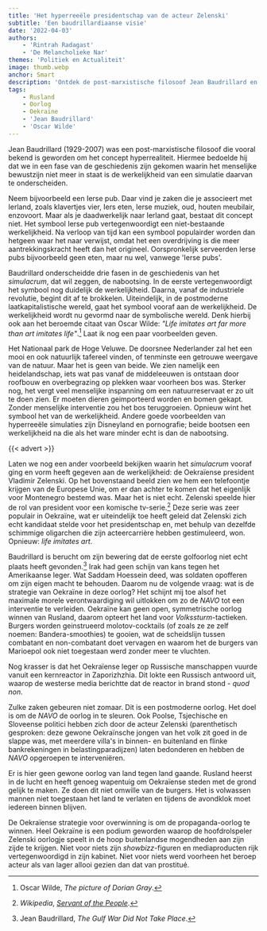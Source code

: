 ```yaml
---
title: 'Het hyperreeële presidentschap van de acteur Zelenski'
subtitle: 'Een baudrillardiaanse visie'
date: '2022-04-03'
authors:
    - 'Rintrah Radagast'
    - 'De Melancholieke Nar'
themes: 'Politiek en Actualiteit'
image: thumb.webp
anchor: Smart
description: 'Ontdek de post-marxistische filosoof Jean Baudrillard en zijn concept hyperrealiteit. Leer hoe het menselijke bewustzijn niet meer in staat is de werkelijkheid te onderscheiden van een simulatie daarvan.'
tags:
    - Rusland
    - Oorlog
    - Oekraïne
    - 'Jean Baudrillard'
    - 'Oscar Wilde'
---
```


Jean Baudrillard (1929-2007) was een post-marxistische filosoof die vooral bekend is geworden om het concept hyperrealiteit. Hiermee bedoelde hij dat we in een fase van de geschiedenis zijn gekomen waarin het menselijke bewustzijn niet meer in staat is de werkelijkheid van een simulatie daarvan te onderscheiden.

Neem bijvoorbeeld een Ierse pub. Daar vind je zaken die je associeert met Ierland, zoals klavertjes vier, Iers eten, Ierse muziek, oud, houten meubilair, enzovoort. Maar als je daadwerkelijk naar Ierland gaat, bestaat dit concept niet. Het symbool Ierse pub vertegenwoordigt een niet-bestaande werkelijkheid.  Na verloop van tijd kan een symbool populairder worden dan hetgeen waar het naar verwijst, omdat het een overdrijving is die meer aantrekkingskracht heeft dan het origineel. Oorspronkelijk serveerden Ierse pubs bijvoorbeeld geen eten, maar nu wel, vanwege 'Ierse pubs'. 

Baudrillard onderscheidde drie fasen in de geschiedenis van het _simulacrum_, dat wil zeggen, de nabootsing. In de eerste vertegenwoordigt het symbool nog duidelijk de werkelijkheid. Daarna, vanaf de industriele revolutie, begint dit af te brokkelen. Uiteindelijk, in de postmoderne laatkapitalistische wereld, gaat het symbool vooraf aan de werkelijkheid. De werkelijkheid wordt nu gevormd naar de symbolische wereld. Denk hierbij ook aan het beroemde citaat van Oscar Wilde: _"Life imitates art far more than art imitates life"_.[^1] Laat ik nog een paar voorbeelden geven.

Het Nationaal park de Hoge Veluwe. De doorsnee Nederlander zal het een mooi en ook natuurlijk tafereel vinden, of tenminste een getrouwe weergave van de natuur. Maar het is geen van beide. We zien namelijk een heidelandschap, iets wat pas vanaf de middeleeuwen is ontstaan door roofbouw en overbegrazing op plekken waar voorheen bos was. Sterker nog, het vergt veel menselijke inspanning om een natuurreservaat er zo uit te doen zien. Er moeten dieren geimporteerd worden en bomen gekapt. Zonder menselijke interventie zou het bos teruggroeien. Opnieuw wint het symbool het van de werkelijkheid. Andere goede voorbeelden van hyperreeële simulaties zijn Disneyland en pornografie; beide bootsen een werkelijkheid na die als het ware minder echt is dan de nabootsing.

{{< advert >}}

Laten we nog een ander voorbeeld bekijken waarin het _simulacrum_ vooraf ging en vorm heeft gegeven aan de werkelijkheid: de Oekraïense president Vladimir Zelenski. Op het bovenstaand beeld zien we hem een telefoontje krijgen van de Europese Unie, om er dan achter te komen dat het eigenlijk voor Montenegro bestemd was. Maar het is niet echt. Zelenski speelde hier de rol van president voor een komische tv-serie.[^2] Deze serie was zeer populair in Oekraïne, wat er uiteindelijk toe heeft geleid dat Zelenski zich echt kandidaat stelde voor het presidentschap en, met behulp van dezelfde schimmige oligarchen die zijn acteercarrière hebben gestimuleerd, won. Opnieuw: _life imitates art_.

Baudrillard is berucht om zijn bewering dat de eerste golfoorlog niet echt plaats heeft gevonden.[^3] Irak had geen schijn van kans tegen het Amerikaanse leger. Wat Saddam Hoessein deed, was soldaten opofferen om zijn eigen macht te behouden. Daarom nu de volgende vraag: wat is de strategie van Oekraïne in deze oorlog? Het schijnt mij toe alsof het maximale morele verontwaardiging wil uitlokken om zo de _NAVO_ tot een interventie te verleiden. Oekraïne kan geen open, symmetrische oorlog winnen van Rusland, daarom opteert het land voor *Volkssturm*-tactieken. Burgers worden geinstrueerd molotov-cocktails (of zoals ze ze zelf noemen: Bandera-smoothies) te gooien, wat de scheidslijn tussen combatant en non-combatant doet vervagen en waarom het de burgers van Marioepol ook niet toegestaan werd zonder meer te vluchten.

Nog krasser is dat het Oekraïense leger op Russische manschappen vuurde vanuit een kernreactor in Zaporizhzhia. Dit lokte een Russisch antwoord uit, waarop de westerse media berichtte dat de reactor in brand stond - _quod non_.

Zulke zaken gebeuren niet zomaar. Dit is een postmoderne oorlog. Het doel is om de _NAVO_ de oorlog in te sleuren. Ook Poolse, Tsjechische en Sloveense politici hebben zich door de acteur Zelenski (parenthetisch gesproken: deze gewone Oekraïnsche jongen van het volk zit goed in de slappe was, met meerdere villa's in binnen- en buitenland en flinke bankrekeningen in belastingparadijzen) laten bedonderen en hebben de _NAVO_ opgeroepen te interveniëren.

Er is hier geen gewone oorlog van land tegen land gaande. Rusland heerst in de lucht en heeft genoeg wapentuig om Oekraïense steden met de grond gelijk te maken. Ze doen dit niet omwille van de burgers. Het is volwassen mannen niet toegestaan het land te verlaten en tijdens de avondklok moet iedereen binnen blijven.

De Oekraïense strategie voor overwinning is om de propaganda-oorlog te winnen. Heel Oekraïne is een podium geworden waarop de hoofdrolspeler Zelenski oorlogje speelt in de hoop buitenlandse mogendheden aan zijn zijde te krijgen. Niet voor niets zijn *showbizz*-figuren en mediaproducten rijk vertegenwoordigd in zijn kabinet. Niet voor niets werd voorheen het beroep acteur als van lager allooi gezien dan dat van prostitué.

[^1]: Oscar Wilde, _The picture of Dorian Gray_.
[^2]: _Wikipedia_, _[Servant of the People](https://en.wikipedia.org/wiki/Servant_of_the_People_(TV_series))_.
[^3]: Jean Baudrillard, _The Gulf War Did Not Take Place_.
